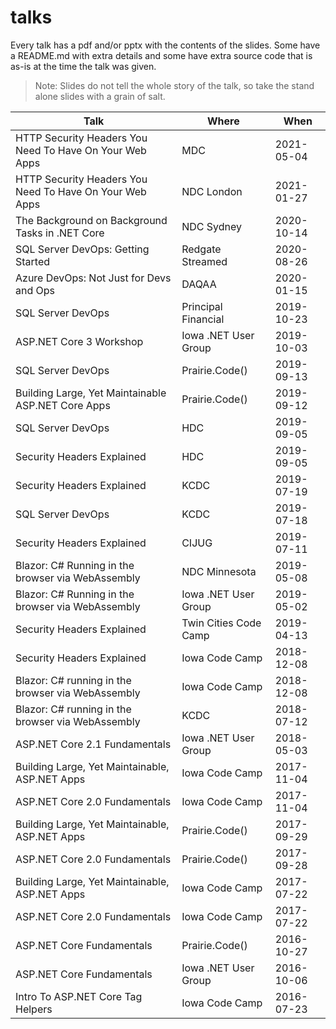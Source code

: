 # talks

Every talk has a pdf and/or pptx with the contents of the slides. Some have a README.md with extra details and some have extra source code that is as-is at the time the talk was given.

> Note: Slides do not tell the whole story of the talk, so take the stand alone slides with a grain of salt.

| Talk                                                    | Where                 | When       |
| ------------------------------------------------------- | --------------------- | ---------- |
| HTTP Security Headers You Need To Have On Your Web Apps | MDC                   | 2021-05-04 |
| HTTP Security Headers You Need To Have On Your Web Apps | NDC London            | 2021-01-27 |
| The Background on Background Tasks in .NET Core         | NDC Sydney            | 2020-10-14 |
| SQL Server DevOps: Getting Started                      | Redgate Streamed      | 2020-08-26 |
| Azure DevOps: Not Just for Devs and Ops                 | DAQAA                 | 2020-01-15 |
| SQL Server DevOps                                       | Principal Financial   | 2019-10-23 |
| ASP.NET Core 3 Workshop                                 | Iowa .NET User Group  | 2019-10-03 |
| SQL Server DevOps                                       | Prairie.Code()        | 2019-09-13 |
| Building Large, Yet Maintainable ASP.NET Core Apps      | Prairie.Code()        | 2019-09-12 |
| SQL Server DevOps                                       | HDC                   | 2019-09-05 |
| Security Headers Explained                              | HDC                   | 2019-09-05 |
| Security Headers Explained                              | KCDC                  | 2019-07-19 |
| SQL Server DevOps                                       | KCDC                  | 2019-07-18 |
| Security Headers Explained                              | CIJUG                 | 2019-07-11 |
| Blazor: C# Running in the browser via WebAssembly       | NDC Minnesota         | 2019-05-08 |
| Blazor: C# Running in the browser via WebAssembly       | Iowa .NET User Group  | 2019-05-02 |
| Security Headers Explained                              | Twin Cities Code Camp | 2019-04-13 |
| Security Headers Explained                              | Iowa Code Camp        | 2018-12-08 |
| Blazor: C# running in the browser via WebAssembly       | Iowa Code Camp        | 2018-12-08 |
| Blazor: C# running in the browser via WebAssembly       | KCDC                  | 2018-07-12 |
| ASP.NET Core 2.1 Fundamentals                           | Iowa .NET User Group  | 2018-05-03 |
| Building Large, Yet Maintainable, ASP.NET Apps          | Iowa Code Camp        | 2017-11-04 |
| ASP.NET Core 2.0 Fundamentals                           | Iowa Code Camp        | 2017-11-04 |
| Building Large, Yet Maintainable, ASP.NET Apps          | Prairie.Code()        | 2017-09-29 |
| ASP.NET Core 2.0 Fundamentals                           | Prairie.Code()        | 2017-09-28 |
| Building Large, Yet Maintainable, ASP.NET Apps          | Iowa Code Camp        | 2017-07-22 |
| ASP.NET Core 2.0 Fundamentals                           | Iowa Code Camp        | 2017-07-22 |
| ASP.NET Core Fundamentals                               | Prairie.Code()        | 2016-10-27 |
| ASP.NET Core Fundamentals                               | Iowa .NET User Group  | 2016-10-06 |
| Intro To ASP.NET Core Tag Helpers                       | Iowa Code Camp        | 2016-07-23 |
